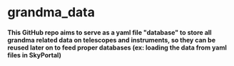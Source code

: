 # grandma_data

#### This GitHub repo aims to serve as a yaml file "database" to store all grandma related data on telescopes and instruments, so they can be reused later on to feed proper databases (ex: loading the data from yaml files in SkyPortal)
